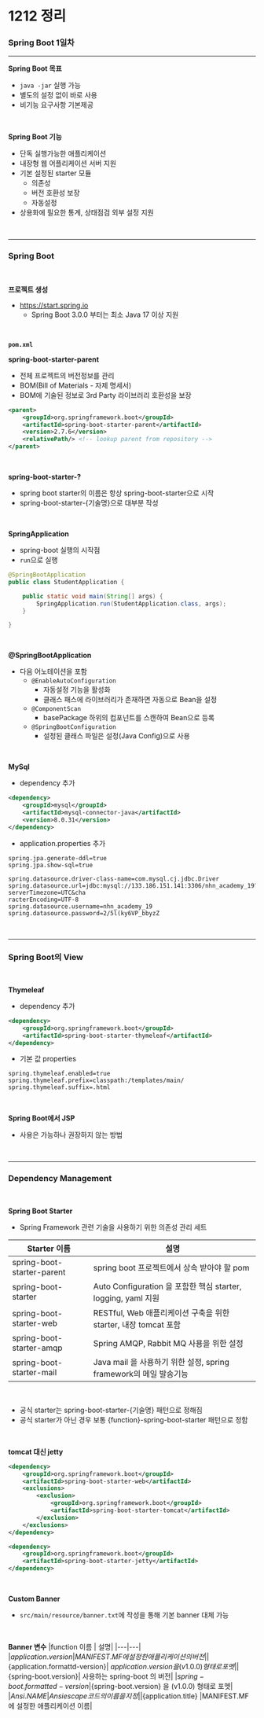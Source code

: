 # 1212 정리

### Spring Boot 1일차

---
**Spring Boot 목표**

- `java -jar` 실행 가능
- 별도의 설정 없이 바로 사용
- 비기능 요구사항 기본제공

<br/>

**Spring Boot 기능**
- 단독 실행가능한 애플리케이션 
- 내장형 웹 어플리케이션 서버 지원
- 기본 설정된 starter 모듈
    - 의존성
    - 버전 호환성 보장
    - 자동설정
- 상용화에 필요한 통계, 상태점검 외부 설정 지원

<br/>

---

### Spring Boot

<Br/>

**프로젝트 생성**

- https://start.spring.io
    - Spring Boot 3.0.0 부터는 최소 Java 17 이상 지원

<br/>

**`pom.xml`**
<br/>

**spring-boot-starter-parent**
- 전체 프로젝트의 버전정보를 관리
- BOM(Bill of Materials - 자제 명세서)
- BOM에 기술된 정보로 3rd Party 라이브러리 호환성을 보장

```xml
<parent>
    <groupId>org.springframework.boot</groupId>
    <artifactId>spring-boot-starter-parent</artifactId>
    <version>2.7.6</version>
    <relativePath/> <!-- lookup parent from repository -->
</parent>
```


<br/>

**spring-boot-starter-?**
- spring boot starter의 이름은 항상 spring-boot-starter으로 시작
- spring-boot-starter-{기술명}으로 대부분 작성 

<br/>

**SpringApplication**
- spring-boot 실행의 시작점
- `run`으로 실행
```java
@SpringBootApplication
public class StudentApplication {

	public static void main(String[] args) {
		SpringApplication.run(StudentApplication.class, args);
	}

}
```

<br/>

**@SpringBootApplication**
- 다음 어노테이션을 포함
    - `@EnableAutoConfiguration`
        - 자동설정 기능을 활성화
        - 클래스 패스에 라이브러리가 존재하면 자동으로 Bean을 설정
    - `@ComponentScan`
        - basePackage 하위의 컴포넌트를 스캔하여 Bean으로 등록
    - `@SpringBootConfiguration`
        - 설정된 클래스 파일은 설정(Java Config)으로 사용

<br/>

**MySql**
- dependency 추가
```xml
<dependency>
    <groupId>mysql</groupId>
    <artifactId>mysql-connector-java</artifactId>
    <version>8.0.31</version>
</dependency>
```
- application.properties 추가
```properties
spring.jpa.generate-ddl=true 
spring.jpa.show-sql=true

spring.datasource.driver-class-name=com.mysql.cj.jdbc.Driver
spring.datasource.url=jdbc:mysql://133.186.151.141:3306/nhn_academy_19?serverTimezone=UTC&cha
racterEncoding=UTF-8
spring.datasource.username=nhn_academy_19
spring.datasource.password=2/5l(ky6VP_bbyzZ
```

<br/>

----
### Spring Boot의 View

<br/>

**Thymeleaf**
- dependency 추가
```xml
<dependency>
    <groupId>org.springframework.boot</groupId>
    <artifactId>spring-boot-starter-thymeleaf</artifactId>
</dependency>
```
- 기본 값 properties
```properties
spring.thymeleaf.enabled=true
spring.thymeleaf.prefix=classpath:/templates/main/
spring.thymeleaf.suffix=.html
```

<br/>

**Spring Boot에서 JSP**
- 사용은 가능하나 권장하지 않는 방법

<br/>

---

### Dependency Management

<Br/>

**Spring Boot Starter**
- Spring Framework 관련 기술을 사용하기 위한 의존성 관리 세트

|Starter 이름 | 설명|
|---|---|
|spring-boot-starter-parent	|spring boot 프로젝트에서 상속 받아야 할 pom|
|spring-boot-starter|	Auto Configuration 을 포함한 핵심 starter, logging, yaml 지원|
|spring-boot-starter-web	|RESTful, Web 애플리케이션 구축을 위한 starter, 내장 tomcat 포함|
|spring-boot-starter-amqp	|Spring AMQP, Rabbit MQ 사용을 위한 설정|
|spring-boot-starter-mail	|Java mail 을 사용하기 위한 설정, spring framework의 메일 발송기능|

<br/>

- 공식 starter는 spring-boot-starter-{기술명} 패턴으로 정해짐
- 공식 starter가 아닌 경우 보통 {function}-spring-boot-starter 패턴으로 정함

<br/>

**tomcat 대신 jetty**
```xml
<dependency>
    <groupId>org.springframework.boot</groupId>
    <artifactId>spring-boot-starter-web</artifactId>
    <exclusions>
        <exclusion>
            <groupId>org.springframework.boot</groupId>
            <artifactId>spring-boot-starter-tomcat</artifactId>
        </exclusion>
    </exclusions>
</dependency>

<dependency>
    <groupId>org.springframework.boot</groupId>
    <artifactId>spring-boot-starter-jetty</artifactId>
</dependency>
```

<br/>

**Custom Banner**
- `src/main/resource/banner.txt`에 작성을 통해 기본 banner 대체 가능

<br/>

**Banner 변수**
|function 이름	| 설명|
|---|---|
|${application.version}|	MANIFEST.MF 에 설정한 애플리케이션의 버전|
|${application.formattd-version}|	${application.version} 을 (v1.0.0) 형태로 포멧|
|${spring-boot.version}|	사용하는 spring-boot 의 버전|
|${spring-boot.formatted-version}	|${spring-boot.version} 을 (v1.0.0) 형태로 포멧|
|${Ansi.NAME}	|Ansi escape 코드의 이름을 지정|
|${application.title}	|MANIFEST.MF 에 설정한 애플리케이션 이름|